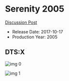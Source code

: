 # Serenity 2005

[Discussion Post](https://www.avsforum.com/threads/bass-eq-for-filtered-movies.2995212/post-56865190)

* Release Date: 2017-10-17
* Production Year: 2005

## DTS:X

![img 0](https://i.imgur.com/emTTwYn.jpg)

![img 1](https://i.imgur.com/kDAjHbW.jpg)

